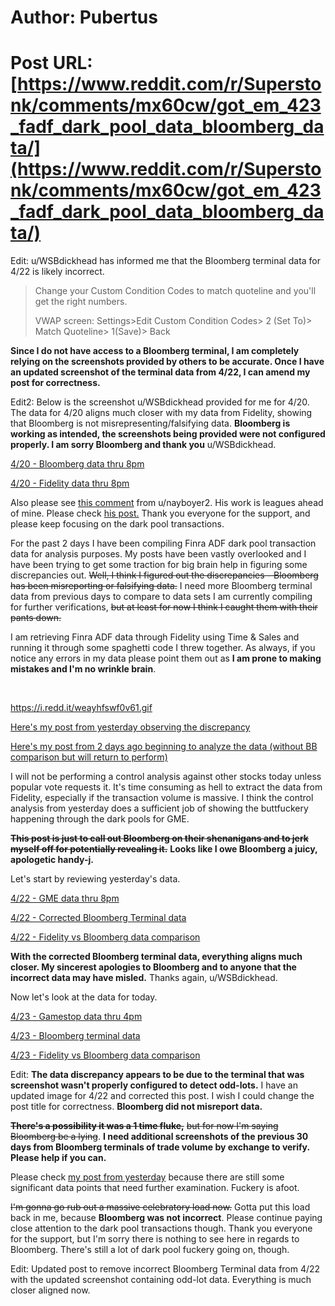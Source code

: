 # Author: Pubertus
# Post URL: [https://www.reddit.com/r/Superstonk/comments/mx60cw/got_em_423_fadf_dark_pool_data_bloomberg_data/](https://www.reddit.com/r/Superstonk/comments/mx60cw/got_em_423_fadf_dark_pool_data_bloomberg_data/)


Edit: u/WSBdickhead has informed me that the Bloomberg terminal data for 4/22 is likely incorrect.

>Change your Custom Condition Codes to match quoteline and you'll get the right numbers.  
>  
>VWAP screen: Settings>Edit Custom Condition Codes> 2 (Set To)> Match Quoteline> 1(Save)> Back

**Since I do not have access to a Bloomberg terminal, I am completely relying on the screenshots provided by others to be accurate. Once I have an updated screenshot of the terminal data from 4/22, I can amend my post for correctness.**

Edit2: Below is the screenshot u/WSBdickhead provided for me for 4/20. The data for 4/20 aligns much closer with my data from Fidelity, showing that Bloomberg is not misrepresenting/falsifying data. **Bloomberg is working as intended, the screenshots being provided were not configured properly. I am sorry Bloomberg and thank you** u/WSBdickhead.

[4\/20 - Bloomberg data thru 8pm](https://preview.redd.it/2rhhgud8f1v61.png?width=763&format=png&auto=webp&s=12b9952a81699098403546287feacdfbceb2e01c)

[4\/20 - Fidelity data thru 8pm](https://preview.redd.it/gr2jb5k0c1v61.png?width=1073&format=png&auto=webp&s=d75b7bba300c345873e32f26122b3f344f4d55e2)

Also please see [this comment](https://www.reddit.com/r/Superstonk/comments/mx60cw/got_em_423_fadf_dark_pool_data_bloomberg_data/gvn17jw?utm_source=share&utm_medium=web2x&context=3) from u/nayboyer2. His work is leagues ahead of mine. Please check [his post.](https://www.reddit.com/r/Superstonk/comments/mx4j9p/dark_pool_dd_summary_and_a_quick_update_on_all/?utm_source=share&utm_medium=web2x&context=3) Thank you everyone for the support, and please keep focusing on the dark pool transactions.

For the past 2 days I have been compiling Finra ADF dark pool transaction data for analysis purposes. My posts have been vastly overlooked and I have been trying to get some traction for big brain help in figuring some discrepancies out. ~~Well, I think I figured out the discrepancies - Bloomberg has been misreporting or falsifying data.~~ I need more Bloomberg terminal data from previous days to compare to data sets I am currently compiling for further verifications, ~~but at least for now I think I caught them with their pants down.~~

I am retrieving Finra ADF data through Fidelity using Time & Sales and running it through some spaghetti code I threw together. As always, if you notice any errors in my data please point them out as **I am prone to making mistakes and I'm no wrinkle brain**.

&#x200B;

https://i.redd.it/weayhfswf0v61.gif

[Here's my post from yesterday observing the discrepancy](https://new.reddit.com/r/Superstonk/comments/mwfowb/fadf_data_drop_422/)

[Here's my post from 2 days ago beginning to analyze the data (without BB comparison but will return to perform)](https://www.reddit.com/r/Superstonk/comments/mvwdc8/adf_trade_data_42121/?utm_source=share&utm_medium=web2x&context=3)

I will not be performing a control analysis against other stocks today unless popular vote requests it. It's time consuming as hell to extract the data from Fidelity, especially if the transaction volume is massive. I think the control analysis from yesterday does a sufficient job of showing the buttfuckery happening through the dark pools for GME.

**~~This post is just to call out Bloomberg on their shenanigans and to jerk myself off for potentially revealing it.~~** **Looks like I owe Bloomberg a juicy, apologetic handy-j.**

Let's start by reviewing yesterday's data.

[4\/22 - GME data thru 8pm](https://preview.redd.it/7gjz1tf0g0v61.png?width=1414&format=png&auto=webp&s=5c853e91a82437f2ed67cae279761c1e534f89e0)

[4\/22 - Corrected Bloomberg Terminal data](https://preview.redd.it/ha3rbv9fk6v61.png?width=764&format=png&auto=webp&s=be32b37f77aa3e18a7d7da01c3e095acb04658dd)

[ 4\/22 - Fidelity vs Bloomberg data comparison ](https://preview.redd.it/jvvmx4rrk6v61.png?width=530&format=png&auto=webp&s=b9340a7159b83ecb1ece652a35818ca022854395)

**With the corrected Bloomberg terminal data, everything aligns much closer. My sincerest apologies to Bloomberg and to anyone that the incorrect data may have misled.** Thanks again, u/WSBdickhead. 

Now let's look at the data for today.

[ 4\/23 - Gamestop data thru 4pm ](https://preview.redd.it/pz41uue7g0v61.png?width=1492&format=png&auto=webp&s=ec3aa35539b120b525c4c4280f63b44132689c98)

[ 4\/23 - Bloomberg terminal data ](https://preview.redd.it/bqyrnae9g0v61.png?width=1920&format=png&auto=webp&s=d97fdcde2dd7f24063b55d3a0e606e1b09818c55)

[ 4\/23 - Fidelity vs Bloomberg data comparison ](https://preview.redd.it/e2o34o1bg0v61.png?width=233&format=png&auto=webp&s=c0b29b72b1530da2fca3450f58923be69064dd19)

Edit: **The data discrepancy appears to be due to the terminal that was screenshot wasn't properly configured to detect odd-lots.** I have an updated image for 4/22 and corrected this post. I wish I could change the post title for correctness. **Bloomberg did not misreport data.**

**~~There's a possibility it was a 1 time fluke,~~** ~~but for now I'm saying Bloomberg be a lying~~. **I need additional screenshots of the previous 30 days from Bloomberg terminals of trade volume by exchange to verify. Please help if you can.**

Please check [my post from yesterday](https://www.reddit.com/r/Superstonk/comments/mwfowb/fadf_data_drop_422/?utm_source=share&utm_medium=web2x&context=3) because there are still some significant data points that need further examination. Fuckery is afoot.

~~I'm gonna go rub out a massive celebratory load now.~~ Gotta put this load back in me, because **Bloomberg was not incorrect**. Please continue paying close attention to the dark pool transactions though. Thank you everyone for the support, but I'm sorry there is nothing to see here in regards to Bloomberg. There's still a lot of dark pool fuckery going on, though.

Edit: Updated post to remove incorrect Bloomberg Terminal data from 4/22 with the updated screenshot containing odd-lot data. Everything is much closer aligned now.